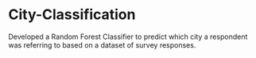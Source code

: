 # City-Classification
Developed a Random Forest Classifier to predict which city a respondent was referring to based on a dataset of survey responses.
